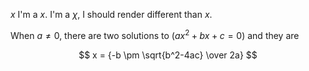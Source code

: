 
<script id="MathJax-script" async src="https://cdn.jsdelivr.net/npm/mathjax@3/es5/tex-mml-chtml.js"></script>

$` x `$
I'm a $x$.
I'm a $\chi$, I should render different than $x$.

When $a \ne 0$, there are two solutions to $(ax^2 + bx + c = 0)$ and they are

$$ x = {-b \pm \sqrt{b^2-4ac} \over 2a} $$
